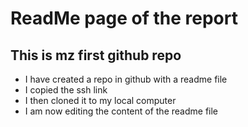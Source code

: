 # ReadMe page of the report

## This is mz first github repo

- I have created a repo in github with a readme file
- I copied the ssh link
- I then cloned it to my local computer
- I am now editing the content of the readme file